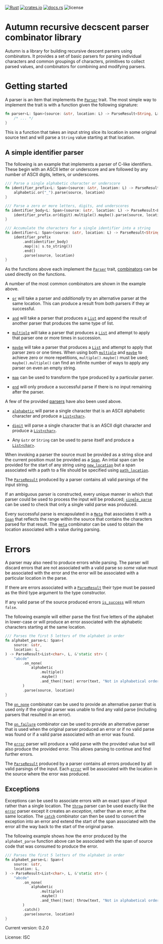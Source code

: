 [![Rust](https://img.shields.io/github/workflow/status/xurtis/autumn/Rust)](https://github.com/xurtis/autumn/actions?query=workflow%3ARust)
[![crates.io](https://img.shields.io/crates/v/autumn)](https://crates.io/crates/autumn)
[![docs.rs](https://docs.rs/autumn/badge.svg)](https://docs.rs/autumn/)
![license](https://img.shields.io/crates/l/autumn)

# Autumn recursive decscent parser combinator library

Autumn is a library for building recursive descent parsers using combinators.
It provides a set of basic parsers for parsing individual characters and common groupings of
characters, primitives to collect parsed values, and combinators for combining and modifying
parsers.

Getting started
===============

A parser is an item that implements the [`Parser`](trait.Parser.html) trait. The most simple
way to implement the trait is with a function given the following signature:

```rust
fn parser<L: Span>(source: &str, location: L) -> ParseResult<String, L> {
    /* ... */
}
```

This is a function that takes an input string slice its location in some original source text
and will parse a `String` value starting at that location.

A simple identifier parser
--------------------------

The following is an example that implements a parser of C-like identifiers. These begin with an
ASCII letter or underscore and are followed by any number of ASCII digits, letters, or
underscores.

```rust
/// Parse a single alphabetic character or underscore
fn identifier_prefix<L: Span>(source: &str, location: L) -> ParseResult<List<char>, L> {
    alphabetic.or("_").parse(source, location)
}

/// Parse a zero or more letters, digits, and underscores
fn identifier_body<L: Span>(source: &str, location: L) -> ParseResult<List<char>, L> {
    identifier_prefix.or(digit).multiple().maybe().parse(source, location)
}

/// Accumulate the characters for a single identifier into a string
fn identifier<L: Span>(source: &str, location: L) -> ParseResult<String, L> {
    identifier_prefix
        .and(identifier_body)
        .map(|s| s.to_string())
        .end()
        .parse(source, location)
}
```

As the functions above each implement the [`Parser`](trait.Parser.html) trait,
[combinators](combinators/trait.ParserExt.html) can be used directly on the functions.

A number of the most common combinators are shown in the example above.

 * [`or`](combinators/trait.ParserExt.html#method.or) will take a parser and _additionally_
   try an alternative parser at the same location. This can produce a result from both parsers
   if they ar successful.

 * [`and`](combinators/trait.ParserExt.html#method.and) will take a parser that produces a
   [`List`](struct.List.html) and append the result of another parser that produces the same
   type of list.

 * [`multiple`](combinators/trait.ParserExt.html#method.multiple) will take a parser that
   produces a [`List`](struct.List.html) and attempt to apply that parser one or more times in
   succession.

 * [`maybe`](combinators/trait.ParserExt.html#method.maybe) will take a parser that produces a
   [`List`](struct.List.html) and attempt to apply that parser zero or one times. When using
   both [`multiple`](combinators/trait.ParserExt.html#method.multiple) and
   [`maybe`](combinators/struct.Maybe.html) to achieve zero or more repetitions,
   `multiple().maybe()` must be used; `maybe().multiple()` can find an infinite number of ways
   to apply any parser on even an empty string.

 * [`map`](combinators/trait.ParserExt.html#method.map) can be used to transform the type
   produced by a particular parser.

 * [`end`](combinators/trait.ParserExt.html#method.end) will only produce a successful parse if
   there is no input remaining after the parser.

A few of the provided [parsers](parsers/index.html) have also been used above.

 * [`alphabetic`](parsers/fn.alphabetic.html) will parse a single character that is an ASCII
   alphabetic character and produce a [`List<char>`](struct.List.html).

 * [`digit`](parsers/fn.digit.html) will parse a single character that is an ASCII digit
   character and produce a [`List<char>`](struct.List.html).

 * Any `&str` or `String` can be used to parse itself and produce a
   [`List<char>`](struct.List.html).

When invoking a parser the source must be provided as a string slice and the current position
must be provided as a [`Span`](trait.Span.html). An intial span can be provided for the start
of any string using [`new_location`](fn.new_location.html) but a span associated with a path to
a file should be specified using [`path_location`](fn.path_location.html).

The [`ParseResult`](struct.ParseResult.html) produced by a parser contains all valid parsings
of the input string.

If an ambiguous parser is constructed, every unique manner in which that parser could be used
to process the input will be produced;
[`single_parse`](struct.ParseResult.html#method.single_parse) can be used to check that only a
single valid parse was produced.

Every successful parse is encapsulated in a [`Meta`](struct.Meta.html) that associates it with
a [`Span`](trait.Span.html) that reflects the range within the source that contains the
characters parsed for that result. The [`meta`](struct.MetaMap.html) combinator can be used to
obtain the location associated with a value during parsing.

Errors
======

A parser may also need to produce errors while parsing. The parser will discard errors that are
not associated with a valid parse so *some* value must be associated with the error and the
error will be associated with a particular location in the parse.

If there are errors associated with a [`ParseResult`]() their type must be passed as the third
type argument to the type constructor.

If any valid parse of the source produced errors
[`is_success`](struct.ParseResult.html#method.is_success) will return `false`.

The following example will either parse the first five letters of the alphabet in lower-case or
will produce an error associated with the alphabetic characters starting at the same location.

```rust
/// Parses the first 5 letters of the alphabet in order
fn alphabet_parse<L: Span>(
    source: &str,
    location: L,
) -> ParseResult<List<char>, L, &'static str> {
    "abcde"
        .on_none(
            alphabetic
                .multiple()
                .maybe()
                .and_then(|text| error(text, "Not in alphabetical order"))
        )
        .parse(source, location)
}
```

The [`on_none`](combinators/trait.ParserExt.html#method.on_none) combinator can be used to
provide an alternative parser that is used only if the original parser was unable to find any
valid parse (including parsers that resulted in an error).

The [`on_failure`](combinators/trait.ParserExt.html#method.on_failure) combinator can be used
to provide an alternative parser that is used when the original parser produced an error or if
no valid parse was found or if a valid parse associated with an error was found.

The [`error`](parsers/fn.error.html) parser will produce a valid parse with the provided value
but will also produce the provided error. This allows parsing to continue and find further
errors.

The [`ParseResult`](struct.ParseResult.html) produced by a parser contains all errors produced
by all valid parsings of the input. Each [`error`](parsers/fn.error.html) will be associated
with the location in the source where the error was produced.

Exceptions
----------

Exceptions can be used to associate errors with an exact span of input rather than a single
location. The [`throw`](parsers/fn.throw.html) parser can be used exactly like the
[`error`](parsers/fn.error.html) parser except it creates an _exception_, rather than an error,
at the same location. The [`catch`](combinators/trait.ParserExt.html#method.catch) combinator
can then be used to convert the exception into an error and extend the start of the span
associated with the error all the way back to the start of the original parse.

The following example shows how the error produced by the `alphabet_parse` function above can
be associated with the span of source code that was consumed to produce the error.

```rust
/// Parses the first 5 letters of the alphabet in order
fn alphabet_parse<L: Span>(
    source: &str,
    location: L,
) -> ParseResult<List<char>, L, &'static str> {
    "abcde"
        .on_none(
            alphabetic
                .multiple()
                .maybe()
                .and_then(|text| throw(text, "Not in alphabetical order"))
        )
        .catch()
        .parse(source, location)
}
```

Current version: 0.2.0

License: ISC
